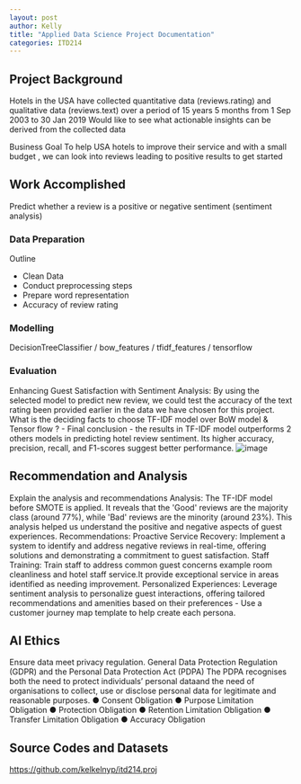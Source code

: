 ```yaml
---
layout: post
author: Kelly 
title: "Applied Data Science Project Documentation"
categories: ITD214
---
```

## Project Background
Hotels in the USA have collected quantitative data (reviews.rating) and qualitative data (reviews.text) over a period of 15 years 5 months from 1 Sep 2003 to 30 Jan 2019
Would like to see what actionable insights can be derived from the collected data 


Business Goal
To help USA hotels to improve their service and with a small budget , we can look into reviews leading to positive results to get started
  
## Work Accomplished
Predict whether a review is a positive or negative sentiment (sentiment analysis)

### Data Preparation
Outline 
- Clean Data
- Conduct preprocessing steps
- Prepare word representation
- Accuracy of review rating


### Modelling
DecisionTreeClassifier /
bow_features /
tfidf_features /
tensorflow 

### Evaluation
Enhancing Guest Satisfaction with Sentiment Analysis:
By using the selected model to predict new review, we could test the accuracy of the text rating been provided earlier in the data we have chosen for this project.
What is the deciding facts to choose TF-IDF model over BoW model & Tensor flow ? - Final conclusion - the results in TF-IDF model outperforms 2 others models in predicting hotel review sentiment. Its higher accuracy, precision, recall, and F1-scores suggest better performance. 
![image](https://github.com/user-attachments/assets/a2c8783e-94a3-4d61-807b-2cddecea6ddf)

## Recommendation and Analysis
Explain the analysis and recommendations
Analysis: The TF-IDF model before SMOTE is applied. It reveals that the 'Good' reviews are the majority class (around 77%), while 'Bad' reviews are the minority (around 23%). This analysis helped us understand the positive and negative aspects of guest experiences.
Recommendations:
Proactive Service Recovery: Implement a system to identify and address negative reviews in real-time, offering solutions and demonstrating a commitment to guest satisfaction.
Staff Training: Train staff to address common guest concerns example room cleanliness and hotel staff service.It provide exceptional service in areas identified as needing improvement.
Personalized Experiences: Leverage sentiment analysis to personalize guest interactions, offering tailored recommendations and amenities based on their preferences - Use a customer journey map template to help create each persona.


## AI Ethics
Ensure data meet privacy regulation. General Data Protection Regulation (GDPR) and the Personal Data Protection Act (PDPA) 
The PDPA recognises both the need to protect individuals’ personal dataand the need of organisations to collect, use or disclose personal data for legitimate and reasonable purposes.
● Consent Obligation
● Purpose Limitation Obligation
● Protection Obligation
● Retention Limitation Obligation
● Transfer Limitation Obligation
● Accuracy Obligation


## Source Codes and Datasets
https://github.com/kelkelnyp/itd214.proj

